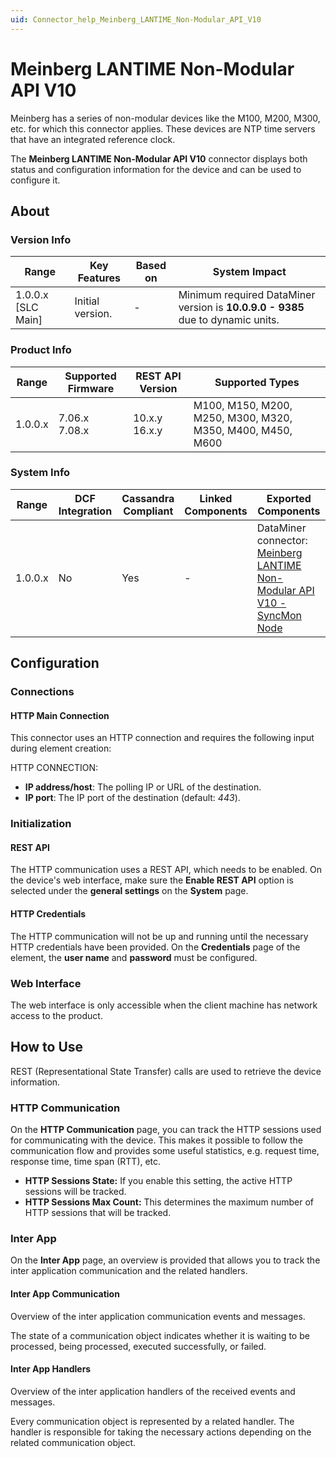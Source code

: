 ```yaml
---
uid: Connector_help_Meinberg_LANTIME_Non-Modular_API_V10
---
```


# Meinberg LANTIME Non-Modular API V10

Meinberg has a series of non-modular devices like the M100, M200, M300, etc. for which this connector applies. These devices are NTP time servers that have an integrated reference clock.

The **Meinberg LANTIME Non-Modular API V10** connector displays both status and configuration information for the device and can be used to configure it.

## About

### Version Info

| **Range**            | **Key Features** | **Based on** | **System Impact**                                                               |
|----------------------|------------------|--------------|---------------------------------------------------------------------------------|
| 1.0.0.x \[SLC Main\] | Initial version. | \-           | Minimum required DataMiner version is **10.0.9.0 - 9385** due to dynamic units. |

### Product Info

| **Range** | **Supported Firmware** | **REST API Version** | **Supported Types**                                        |
|-----------|------------------------|----------------------|------------------------------------------------------------|
| 1.0.0.x   | 7.06.x<br>7.08.x       | 10.x.y<br>16.x.y     | M100, M150, M200, M250, M300, M320, M350, M400, M450, M600 |

### System Info

| **Range** | **DCF Integration** | **Cassandra Compliant** | **Linked Components** | **Exported Components**                                                                                                                                           |
|-----------|---------------------|-------------------------|-----------------------|-------------------------------------------------------------------------------------------------------------------------------------------------------------------|
| 1.0.0.x   | No                  | Yes                     | \-                    | DataMiner connector: [Meinberg LANTIME Non-Modular API V10 - SyncMon Node](xref:Connector_help_Meinberg_LANTIME_Non-Modular_API_V10_-_SyncMon_Node) |

## Configuration

### Connections

#### HTTP Main Connection

This connector uses an HTTP connection and requires the following input during element creation:

HTTP CONNECTION:

- **IP address/host**: The polling IP or URL of the destination.
- **IP port**: The IP port of the destination (default: *443*).

### Initialization

#### REST API

The HTTP communication uses a REST API, which needs to be enabled.
On the device's web interface, make sure the **Enable REST API** option is selected under the **general settings** on the **System** page.

#### HTTP Credentials

The HTTP communication will not be up and running until the necessary HTTP credentials have been provided.
On the **Credentials** page of the element, the **user name** and **password** must be configured.

### Web Interface

The web interface is only accessible when the client machine has network access to the product.

## How to Use

REST (Representational State Transfer) calls are used to retrieve the device information.

### HTTP Communication

On the **HTTP Communication** page, you can track the HTTP sessions used for communicating with the device.
This makes it possible to follow the communication flow and provides some useful statistics, e.g. request time, response time, time span (RTT), etc.

- **HTTP Sessions State:** If you enable this setting, the active HTTP sessions will be tracked.
- **HTTP Sessions Max Count:** This determines the maximum number of HTTP sessions that will be tracked.

### Inter App

On the **Inter App** page, an overview is provided that allows you to track the inter application communication and the related handlers.

#### Inter App Communication

Overview of the inter application communication events and messages.

The state of a communication object indicates whether it is waiting to be processed, being processed, executed successfully, or failed.

#### Inter App Handlers

Overview of the inter application handlers of the received events and messages.

Every communication object is represented by a related handler. The handler is responsible for taking the necessary actions depending on the related communication object.
